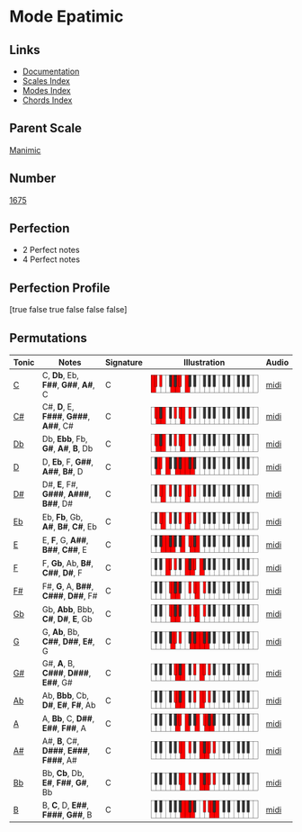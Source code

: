 # Mode Epatimic

## Links

- [Documentation](index.md)
- [Scales Index](Scales.md)
- [Modes Index](Modes.md)
- [Chords Index](Chords.md)

## Parent Scale

[Manimic](ScaleManimic.md)

## Number

[1675](https://ianring.com/musictheory/scales/1675)

## Perfection

- 2 Perfect notes
- 4 Perfect notes

## Perfection Profile

[true false true false false false]

## Permutations

| Tonic | Notes | Signature | Illustration | Audio |
|-------|-------|-----------|--------------|-------|
| [C](ModeCNaturalEpatimic.md) | C, **Db**, Eb, **F##**, **G##**, **A#**, C | C | ![CNaturalEpatimic](ModeCNaturalEpatimic.png) | [midi](https://github.com/edipermadi/music/blob/main/docs/ModeCNaturalEpatimic.mid?raw=true) |
| [C#](ModeCSharpEpatimic.md) | C#, **D**, E, **F###**, **G###**, **A##**, C# | C | ![CSharpEpatimic](ModeCSharpEpatimic.png) | [midi](https://github.com/edipermadi/music/blob/main/docs/ModeCSharpEpatimic.mid?raw=true) |
| [Db](ModeDFlatEpatimic.md) | Db, **Ebb**, Fb, **G#**, **A#**, **B**, Db | C | ![DFlatEpatimic](ModeDFlatEpatimic.png) | [midi](https://github.com/edipermadi/music/blob/main/docs/ModeDFlatEpatimic.mid?raw=true) |
| [D](ModeDNaturalEpatimic.md) | D, **Eb**, F, **G##**, **A##**, **B#**, D | C | ![DNaturalEpatimic](ModeDNaturalEpatimic.png) | [midi](https://github.com/edipermadi/music/blob/main/docs/ModeDNaturalEpatimic.mid?raw=true) |
| [D#](ModeDSharpEpatimic.md) | D#, **E**, F#, **G###**, **A###**, **B##**, D# | C | ![DSharpEpatimic](ModeDSharpEpatimic.png) | [midi](https://github.com/edipermadi/music/blob/main/docs/ModeDSharpEpatimic.mid?raw=true) |
| [Eb](ModeEFlatEpatimic.md) | Eb, **Fb**, Gb, **A#**, **B#**, **C#**, Eb | C | ![EFlatEpatimic](ModeEFlatEpatimic.png) | [midi](https://github.com/edipermadi/music/blob/main/docs/ModeEFlatEpatimic.mid?raw=true) |
| [E](ModeENaturalEpatimic.md) | E, **F**, G, **A##**, **B##**, **C##**, E | C | ![ENaturalEpatimic](ModeENaturalEpatimic.png) | [midi](https://github.com/edipermadi/music/blob/main/docs/ModeENaturalEpatimic.mid?raw=true) |
| [F](ModeFNaturalEpatimic.md) | F, **Gb**, Ab, **B#**, **C##**, **D#**, F | C | ![FNaturalEpatimic](ModeFNaturalEpatimic.png) | [midi](https://github.com/edipermadi/music/blob/main/docs/ModeFNaturalEpatimic.mid?raw=true) |
| [F#](ModeFSharpEpatimic.md) | F#, **G**, A, **B##**, **C###**, **D##**, F# | C | ![FSharpEpatimic](ModeFSharpEpatimic.png) | [midi](https://github.com/edipermadi/music/blob/main/docs/ModeFSharpEpatimic.mid?raw=true) |
| [Gb](ModeGFlatEpatimic.md) | Gb, **Abb**, Bbb, **C#**, **D#**, **E**, Gb | C | ![GFlatEpatimic](ModeGFlatEpatimic.png) | [midi](https://github.com/edipermadi/music/blob/main/docs/ModeGFlatEpatimic.mid?raw=true) |
| [G](ModeGNaturalEpatimic.md) | G, **Ab**, Bb, **C##**, **D##**, **E#**, G | C | ![GNaturalEpatimic](ModeGNaturalEpatimic.png) | [midi](https://github.com/edipermadi/music/blob/main/docs/ModeGNaturalEpatimic.mid?raw=true) |
| [G#](ModeGSharpEpatimic.md) | G#, **A**, B, **C###**, **D###**, **E##**, G# | C | ![GSharpEpatimic](ModeGSharpEpatimic.png) | [midi](https://github.com/edipermadi/music/blob/main/docs/ModeGSharpEpatimic.mid?raw=true) |
| [Ab](ModeAFlatEpatimic.md) | Ab, **Bbb**, Cb, **D#**, **E#**, **F#**, Ab | C | ![AFlatEpatimic](ModeAFlatEpatimic.png) | [midi](https://github.com/edipermadi/music/blob/main/docs/ModeAFlatEpatimic.mid?raw=true) |
| [A](ModeANaturalEpatimic.md) | A, **Bb**, C, **D##**, **E##**, **F##**, A | C | ![ANaturalEpatimic](ModeANaturalEpatimic.png) | [midi](https://github.com/edipermadi/music/blob/main/docs/ModeANaturalEpatimic.mid?raw=true) |
| [A#](ModeASharpEpatimic.md) | A#, **B**, C#, **D###**, **E###**, **F###**, A# | C | ![ASharpEpatimic](ModeASharpEpatimic.png) | [midi](https://github.com/edipermadi/music/blob/main/docs/ModeASharpEpatimic.mid?raw=true) |
| [Bb](ModeBFlatEpatimic.md) | Bb, **Cb**, Db, **E#**, **F##**, **G#**, Bb | C | ![BFlatEpatimic](ModeBFlatEpatimic.png) | [midi](https://github.com/edipermadi/music/blob/main/docs/ModeBFlatEpatimic.mid?raw=true) |
| [B](ModeBNaturalEpatimic.md) | B, **C**, D, **E##**, **F###**, **G##**, B | C | ![BNaturalEpatimic](ModeBNaturalEpatimic.png) | [midi](https://github.com/edipermadi/music/blob/main/docs/ModeBNaturalEpatimic.mid?raw=true) |
